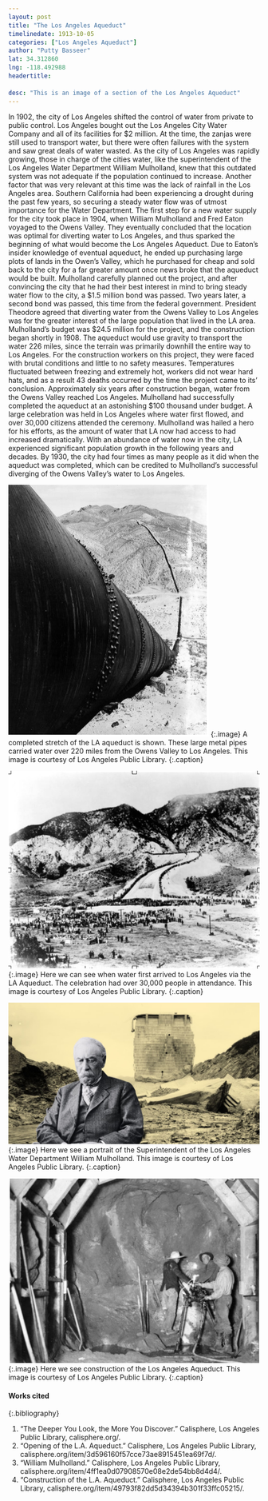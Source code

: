 ```yaml
---
layout: post
title: "The Los Angeles Aqueduct"
timelinedate: 1913-10-05
categories: ["Los Angeles Aqueduct"]
author: "Putty Basseer"
lat: 34.312860
lng: -118.492988
headertitle: 

desc: "This is an image of a section of the Los Angeles Aqueduct"
---
```

In 1902, the city of Los Angeles shifted the control of water from private to public control. Los Angeles bought out the Los Angeles City Water Company and all of its facilities for $2 million. At the time, the zanjas were still used to transport water, but there were often failures with the system and saw great deals of water wasted. As the city of Los Angeles was rapidly growing, those in charge of the cities water, like the superintendent of the Los Angeles Water Department William Mulholland, knew that this outdated system was not adequate if the population continued to increase. Another factor that was very relevant at this time was the lack of rainfall in the Los Angeles area. Southern California had been experiencing a drought during the past few years, so securing a steady water flow was of utmost importance for the Water Department. The first step for a new water supply for the city took place in 1904, when William Mulholland and Fred Eaton voyaged to the Owens Valley. They eventually concluded that the location was optimal for diverting water to Los Angeles, and thus sparked the beginning of what would become the Los Angeles Aqueduct. Due to Eaton’s insider knowledge of eventual aqueduct, he ended up purchasing large plots of lands in the Owen’s Valley, which he purchased for cheap and sold back to the city for a far greater amount once news broke that the aqueduct would be built. Mulholland carefully planned out the project, and after convincing the city that he had their best interest in mind to bring steady water flow to the city, a $1.5 million bond was passed. Two years later, a second bond was passed, this time from the federal government. President Theodore agreed that diverting water from the Owens Valley to Los Angeles was for the greater interest of the large population that lived in the LA area. Mulholland’s budget was $24.5 million for the project, and the construction began shortly in 1908. The aqueduct would use gravity to transport the water 226 miles, since the terrain was primarily downhill the entire way to Los Angeles. For the construction workers on this project, they were faced with brutal conditions and little to no safety measures. Temperatures fluctuated between freezing and extremely hot, workers did not wear hard hats, and as a result 43 deaths occurred by the time the project came to its’ conclusion. Approximately six years after construction began, water from the Owens Valley reached Los Angeles. Mulholland had successfully completed the aqueduct at an astonishing $100 thousand under budget. A large celebration was held in Los Angeles where water first flowed, and over 30,000 citizens attended the ceremony. Mulholland was hailed a hero for his efforts, as the amount of water that LA now had access to had increased dramatically. With an abundance of water now in the city, LA experienced significant population growth in the following years and decades. By 1930, the city had four times as many people as it did when the aqueduct was completed, which can be credited to Mulholland’s successful diverging of the Owens Valley’s water to Los Angeles.  

![LA Aqueduct section](images/LA_Aqueduct.png)
   {:.image} 
A completed stretch of the LA aqueduct is shown. These large metal pipes carried water over 220 miles from the Owens Valley to Los Angeles.  This image is courtesy of Los Angeles Public Library.
   {:.caption} 

![Celebration of water entering LA](images/Celebration.png)
   {:.image} 
Here we can see when water first arrived to Los Angeles via the LA Aqueduct. The celebration had over 30,000 people in attendance. This image is courtesy of Los Angeles Public Library.
   {:.caption} 

![William Mulholland portrait](images/Mulholland.png)
   {:.image} 
Here we see a portrait of the Superintendent of the Los Angeles Water Department William Mulholland. This image is courtesy of Los Angeles Public Library.
   {:.caption} 


![Construction of the LA Aqueduct](images/Construction.png)
   {:.image} 
Here we see construction of the Los Angeles Aqueduct.  This image is courtesy of Los Angeles Public Library.
   {:.caption} 

#### Works cited

{:.bibliography} 
1. “The Deeper You Look, the More You Discover.” Calisphere, Los Angeles Public Library, calisphere.org/. 
2. “Opening of the L.A. Aqueduct.” Calisphere, Los Angeles Public Library, calisphere.org/item/3d596160f57cce73ae8915451ea69f7d/. 
3. “William Mulholland.” Calisphere, Los Angeles Public Library, calisphere.org/item/4ff1ea0d07908570e08e2de54bb8d4d4/. 
4. “Construction of the L.A. Aqueduct.” Calisphere, Los Angeles Public Library, calisphere.org/item/49793f82dd5d34394b301f33ffc05215/. 
